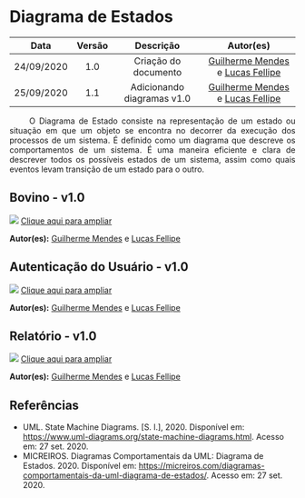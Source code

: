 # Diagrama de Estados

|    Data    | Versão |                Descrição                |                     Autor(es)                     |
| :--------: | :----: | :-------------------------------------: | :-------------------------------------------: |
| 24/09/2020 |  1.0   | Criação do documento | [Guilherme Mendes](https://github.com/guilherme-mendes) e [Lucas Fellipe](https://github.com/lucasfcm9) |
| 25/09/2020 |  1.1   | Adicionando diagramas v1.0 | [Guilherme Mendes](https://github.com/guilherme-mendes) e [Lucas Fellipe](https://github.com/lucasfcm9) |

<p align="justify"> &emsp;&emsp; O Diagrama de Estado consiste na representação de um estado ou situação em que um objeto se encontra no decorrer da execução dos processos de um sistema. É definido como um diagrama que descreve os comportamentos de um sistema. É uma maneira eficiente e clara de descrever todos os possíveis estados de um sistema, assim como quais eventos levam transição de um estado para o outro. </p>


## Bovino - v1.0

<img src="https://user-images.githubusercontent.com/40740008/94444904-349a4f80-017d-11eb-8196-459f5a93b866.png">
<a href="https://user-images.githubusercontent.com/40740008/94444904-349a4f80-017d-11eb-8196-459f5a93b866.png"> Clique aqui para ampliar</a>

**Autor(es):** [Guilherme Mendes](https://github.com/guilherme-mendes) e [Lucas Fellipe](https://github.com/lucasfcm9)

## Autenticação do Usuário - v1.0

<img src="https://user-images.githubusercontent.com/40740008/94444936-3f54e480-017d-11eb-8718-28c7b6326297.png">
<a href="https://user-images.githubusercontent.com/40740008/94444936-3f54e480-017d-11eb-8718-28c7b6326297.png"> Clique aqui para ampliar</a>

**Autor(es):** [Guilherme Mendes](https://github.com/guilherme-mendes) e [Lucas Fellipe](https://github.com/lucasfcm9)

## Relatório - v1.0

<img src="https://user-images.githubusercontent.com/40740008/94444944-424fd500-017d-11eb-9a4a-7dc153f21d7b.png">
<a href="https://user-images.githubusercontent.com/40740008/94444944-424fd500-017d-11eb-9a4a-7dc153f21d7b.png"> Clique aqui para ampliar</a>

**Autor(es):** [Guilherme Mendes](https://github.com/guilherme-mendes) e [Lucas Fellipe](https://github.com/lucasfcm9)

## Referências

* UML. State Machine Diagrams. [S. l.], 2020. Disponível em: <https://www.uml-diagrams.org/state-machine-diagrams.html>. Acesso em: 27 set. 2020.
* MICREIROS. Diagramas Comportamentais da UML: Diagrama de Estados. 2020. Disponível em: <https://micreiros.com/diagramas-comportamentais-da-uml-diagrama-de-estados/>. Acesso em: 27 set. 2020.
